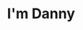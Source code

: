 ---
title : "I'm Danny"
# full screen navigation
first_name : "Huandong"
last_name : "CAO"
bg_image : "images/backgrounds/full-nav-bg.jpg"
# animated text loop
occupations:
- "PhD student at Columbia University"
- "Teacher"
- "Thinker"

# slider background image loop
slider_images:
- "images/slider/slider-1.jpg"
- "images/slider/slider-2.jpg"
- "images/slider/slider-3.jpg"

# # button
# button:
#   enable : true
#   label : "HIRE ME"
#   link : "#contact"


# custom style
custom_class: "" 
custom_attributes: "" 
custom_css: ""

---